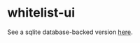 # whitelist-ui
See a sqlite database-backed version [here](https://github.com/AAWorks/whitelist-ui-db).
